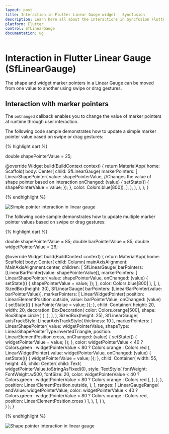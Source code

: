 ```yaml
---
layout: post
title: Interaction in Flutter Linear Gauge widget | Syncfusion
description: Learn here all about the interactions in Syncfusion Flutter Linear Gauge (SfLinearGauge) widget and more
platform: Flutter
control: SfLinearGauge
documentation: ug
---
```


# Interaction in Flutter Linear Gauge (SfLinearGauge)

The shape and widget marker pointers in a Linear Gauge can be moved from one value to another using swipe or drag gestures.

## Interaction with marker pointers

The `onChanged` callback enables you to change the value of marker pointers at runtime through user interaction.

The following code sample demonstrates how to update a simple marker pointer value based on swipe or drag gestures:

{% highlight dart %}

  double shapePointerValue = 25;

  @override
  Widget build(BuildContext context) {
    return MaterialApp(
      home: Scaffold(
        body: Center(
          child: SfLinearGauge(
            markerPointers: [
              LinearShapePointer(
                  value: shapePointerValue,
                  //Changes the value of shape pointer based on interaction
                  onChanged: (value) {
                    setState(() {
                      shapePointerValue = value;
                    });
                  },
                  color: Colors.blue[800]),
            ],
          ),
        ),
      ),
    );
  }

{% endhighlight %}

![Simple pointer interaction in linear gauge](images/interaction/simple_interaction.gif)

The following code sample demonstrates how to update multiple marker pointer values based on swipe or drag gestures:

{% highlight dart %}

  double shapePointerValue = 85;
  double barPointerValue = 85;
  double widgetPointerValue = 26;

  @override
  Widget build(BuildContext context) {
    return MaterialApp(
      home: Scaffold(
        body: Center(
          child: Column(
            mainAxisAlignment: MainAxisAlignment.center,
            children: [
              SfLinearGauge(
                barPointers: [LinearBarPointer(value: shapePointerValue)],
                markerPointers: [
                  LinearShapePointer(
                    value: shapePointerValue,
                    onChanged: (value) {
                      setState(() {
                        shapePointerValue = value;
                      });
                    },
                    color: Colors.blue[800]
                  ),
                ],
              ),
              SizedBox(height: 30),
              SfLinearGauge(
                barPointers: [LinearBarPointer(value: barPointerValue)],
                markerPointers: [
                  LinearWidgetPointer(
                    position: LinearElementPosition.outside,
                    value: barPointerValue,
                    onChanged: (value) {
                      setState(() {
                        barPointerValue = value;
                      });
                    },
                    child: Container(
                      height: 20,
                      width: 20,
                      decoration: BoxDecoration(
                        color: Colors.orange[500], 
                        shape: BoxShape.circle
                      )
                    ),
                  ),
                ],
              ),
              SizedBox(height: 25),
              SfLinearGauge(
                axisTrackStyle: LinearAxisTrackStyle(
                  thickness: 10
                ),
                markerPointers: [
                  LinearShapePointer(
                    value: widgetPointerValue,
                    shapeType: LinearShapePointerType.invertedTriangle,
                    position: LinearElementPosition.cross,
                    onChanged: (value) {
                      setState(() {
                        widgetPointerValue = value;
                      });
                    },
                    color: widgetPointerValue < 40
                      ? Colors.green
                      : widgetPointerValue < 80
                        ? Colors.orange
                        : Colors.red
                  ),
                  LinearWidgetPointer(
                    value: widgetPointerValue,
                    onChanged: (value) {
                      setState(() {
                        widgetPointerValue = value;
                      });
                    },
                    child: Container(
                      width: 55,
                      height: 45,
                      child: Center(
                        child: Text(
                          widgetPointerValue.toStringAsFixed(0),
                          style: TextStyle(
                            fontWeight: FontWeight.w500,
                            fontSize: 20,
                            color: widgetPointerValue < 40
                              ? Colors.green
                              : widgetPointerValue < 80
                                ? Colors.orange
                                : Colors.red
                          ),
                        ),
                      ),
                    ),
                    position: LinearElementPosition.outside,
                  ),
                ],
                ranges: [
                  LinearGaugeRange(
                    endValue: widgetPointerValue,
                    color: widgetPointerValue < 40
                      ? Colors.green
                      : widgetPointerValue < 80
                        ? Colors.orange
                        : Colors.red,
                    position: LinearElementPosition.cross
                  )
                ],
              ),
            ],
          )
        ),    
      )
    );
  }

{% endhighlight %}

![Shape pointer interaction in linear gauge](images/interaction/interaction.gif)